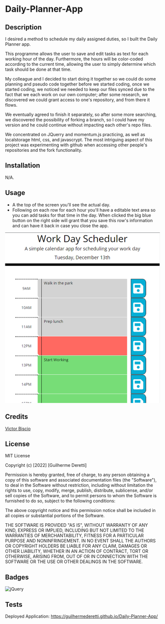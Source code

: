 # Daily-Planner-App

## Description

I desired a method to schedule my daily assigned duties, so I built the Daily Planner app.

This programme allows the user to save and edit tasks as text for each working hour of the day. Furthermore, the hours will be color-coded according to the current time, allowing the user to simply determine which task should be done at that time.

My colleague and I decided to start doing it together so we could do some planning and pseudo code together before we started coding, once we started coding, we noticed we needed to keep our files synced due to the fact that we each work on our own computer; after some research, we discovered we could grant access to one's repository, and from there it flows.

We eventually agreed to finish it separately, so after some more searching, we discovered the possibility of forking a branch, so I could have my version and he could continue without impacting each other's repo files.

We concentrated on JQuerry and momentum.js practicing, as well as localstorage html, css, and javascrypt.
The most intriguing aspect of this project was experimenting with github when accessing other people's repositories and the fork functionality.

## Installation

N/A.

## Usage

* A the top of the screen you'll see the actual day.
* Following on each row for each hour you'll have a editable text area so you can add tasks for that time in the day. When clicked the big blue button on the right side will grant that you save this row's information and can have it back in case you close the app.

![alt text](assets/images/screen.png)

## Credits

[Victor Biscio](https://github.com/reinkaoss)

## License

MIT License

Copyright (c) [2022] [Guilherme Deretti]

Permission is hereby granted, free of charge, to any person obtaining a copy
of this software and associated documentation files (the "Software"), to deal
in the Software without restriction, including without limitation the rights
to use, copy, modify, merge, publish, distribute, sublicense, and/or sell
copies of the Software, and to permit persons to whom the Software is
furnished to do so, subject to the following conditions:

The above copyright notice and this permission notice shall be included in all
copies or substantial portions of the Software.

THE SOFTWARE IS PROVIDED "AS IS", WITHOUT WARRANTY OF ANY KIND, EXPRESS OR
IMPLIED, INCLUDING BUT NOT LIMITED TO THE WARRANTIES OF MERCHANTABILITY,
FITNESS FOR A PARTICULAR PURPOSE AND NONINFRINGEMENT. IN NO EVENT SHALL THE
AUTHORS OR COPYRIGHT HOLDERS BE LIABLE FOR ANY CLAIM, DAMAGES OR OTHER
LIABILITY, WHETHER IN AN ACTION OF CONTRACT, TORT OR OTHERWISE, ARISING FROM,
OUT OF OR IN CONNECTION WITH THE SOFTWARE OR THE USE OR OTHER DEALINGS IN THE
SOFTWARE.

## Badges

![jQuery](https://img.shields.io/badge/jQuery-v.01-green)

## Tests

Deployed Application: https://guilhermederetti.github.io/Daily-Planner-App/
